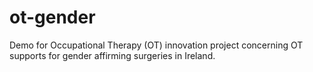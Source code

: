 # ot-gender
Demo for Occupational Therapy (OT) innovation project concerning OT supports for gender affirming surgeries in Ireland.
